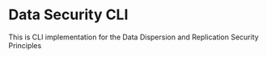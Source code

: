 # Data Security CLI

This is CLI implementation for the Data Dispersion and Replication Security Principles
